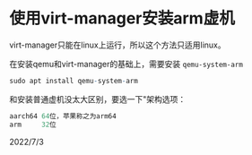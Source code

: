 # 使用virt-manager安装arm虚机

virt-manager只能在linux上运行，所以这个方法只适用linux。  

在安装qemu和virt-manager的基础上，需要安装 `qemu-system-arm`  
```r
sudo apt install qemu-system-arm
```

和安装普通虚机没太大区别，要选一下"架构选项：  
```r
aarch64 64位，苹果称之为arm64
arm     32位
```


2022/7/3  
